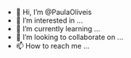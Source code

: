 - 👋 Hi, I’m @PaulaOliveis
- 👀 I’m interested in ...
- 🌱 I’m currently learning ...
- 💞️ I’m looking to collaborate on ...
- 📫 How to reach me ...

<!---
PaulaOliveis/PaulaOliveis is a ✨ special ✨ repository because its `README.md` (this file) appears on your GitHub profile.
You can click the Preview link to take a look at your changes.
--->

